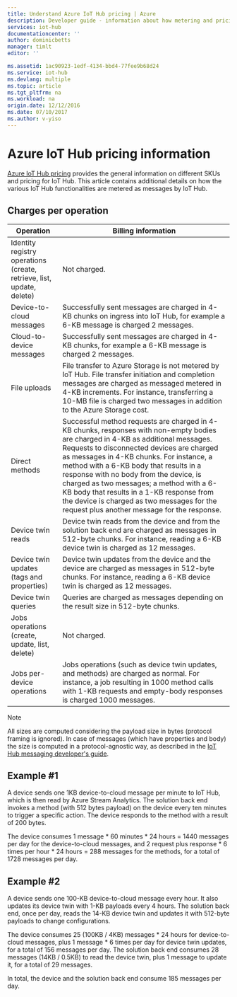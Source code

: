 ```yaml
---
title: Understand Azure IoT Hub pricing | Azure
description: Developer guide - information about how metering and pricing works with IoT Hub including worked examples.
services: iot-hub
documentationcenter: ''
author: dominicbetts
manager: timlt
editor: ''

ms.assetid: 1ac90923-1edf-4134-bbd4-77fee9b68d24
ms.service: iot-hub
ms.devlang: multiple
ms.topic: article
ms.tgt_pltfrm: na
ms.workload: na
origin.date: 12/12/2016
ms.date: 07/10/2017
ms.author: v-yiso
---
```


# Azure IoT Hub pricing information

[Azure IoT Hub pricing][lnk-pricing] provides the general information on different SKUs and pricing for IoT Hub. This article contains additional details on how the various IoT Hub functionalities are metered as messages by IoT Hub.

## Charges per operation

| Operation | Billing information | 
| --------- | ------------------- |
| Identity registry operations <br/> (create, retrieve, list, update, delete) | Not charged. |
| Device-to-cloud messages | Successfully sent messages are charged in 4-KB chunks on ingress into IoT Hub, for example a 6-KB message is charged 2 messages. |
| Cloud-to-device messages | Successfully sent messages are charged in 4-KB chunks, for example a 6-KB message is charged 2 messages. |
| File uploads | File transfer to Azure Storage is not metered by IoT Hub. File transfer initiation and completion messages are charged as messaged metered in 4-KB increments. For instance, transferring a 10-MB file is charged two messages in addition to the Azure Storage cost. |
| Direct methods | Successful method requests are charged in 4-KB chunks, responses with non-empty bodies are charged in 4-KB as additional messages. Requests to disconnected devices are charged as messages in 4-KB chunks. For instance, a method with a 6-KB body that results in a response with no body from the device, is charged as two messages; a method with a 6-KB body that results in a 1-KB response from the device is charged as two messages for the request plus another message for the response. |
| Device twin reads | Device twin reads from the device and from the solution back end are charged as messages in 512-byte chunks. For instance, reading a 6-KB device twin is charged as 12 messages. |
| Device twin updates (tags and properties) | Device twin updates from the device and the device are charged as messages in 512-byte chunks. For instance, reading a 6-KB device twin is charged as 12 messages. |
| Device twin queries | Queries are charged as messages depending on the result size in 512-byte chunks. |
| Jobs operations <br/> (create, update, list, delete) | Not charged. |
| Jobs per-device operations | Jobs operations (such as device twin updates, and methods) are charged as normal. For instance, a job resulting in 1000 method calls with 1-KB requests and empty-body responses is charged 1000 messages. |

> [!NOTE]
> All sizes are computed considering the payload size in bytes (protocol framing is ignored). In case of messages (which have properties and body) the size is computed in a protocol-agnostic way, as described in the [IoT Hub messaging developer's guide][lnk-message-size].

## Example #1

A device sends one 1KB device-to-cloud message per minute to IoT Hub, which is then read by Azure Stream Analytics. The solution back end invokes a method (with 512 bytes payload) on the device every ten minutes to trigger a specific action. The device responds to the method with a result of 200 bytes.

The device consumes 1 message * 60 minutes * 24 hours = 1440 messages per day for the device-to-cloud messages, and 2 request plus response * 6 times per hour * 24 hours = 288 messages for the methods, for a total of 1728 messages per day.

## Example #2

A device sends one 100-KB device-to-cloud message every hour. It also updates its device twin with 1-KB payloads every 4 hours. The solution back end, once per day, reads the 14-KB device twin and updates it with 512-byte payloads to change configurations.

The device consumes 25 (100KB / 4KB) messages * 24 hours for device-to-cloud messages, plus 1 message * 6 times per day for device twin updates, for a total of 156 messages per day.
The solution back end consumes 28 messages (14KB / 0.5KB) to read the device twin, plus 1 message to update it, for a total of 29 messages.

In total, the device and the solution back end consume 185 messages per day.

[lnk-pricing]: https://www.azure.cn/pricing/details/iot-hub
[lnk-message-size]: ./iot-hub-devguide-messages-construct.md
